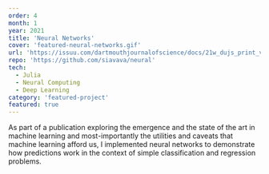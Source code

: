 ```yaml
---
order: 4
month: 1
year: 2021
title: 'Neural Networks'
cover: 'featured-neural-networks.gif'
url: 'https://issuu.com/dartmouthjournalofscience/docs/21w_dujs_print_v1/16'
repo: 'https://github.com/siavava/neural'
tech:
  - Julia
  - Neural Computing
  - Deep Learning
category: 'featured-project'
featured: true
---
```


As part of a <highlight> publication
exploring the emergence and the state of the art
in machine learning</highlight> and most-importantly
<highlight> the utilities and caveats </highlight>
that machine learning afford us,
I implemented <highlight> neural networks </highlight> to demonstrate
how predictions work in the context of simple classification
and regression problems.
